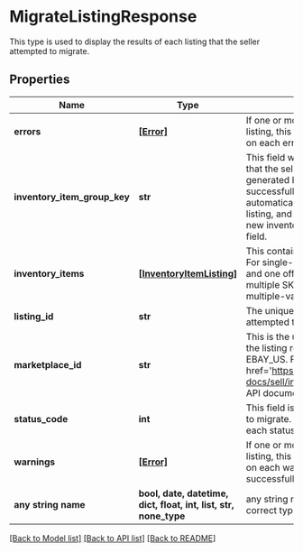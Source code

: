 # MigrateListingResponse

This type is used to display the results of each listing that the seller attempted to migrate.

## Properties
Name | Type | Description | Notes
------------ | ------------- | ------------- | -------------
**errors** | [**[Error]**](Error.md) | If one or more errors occur with the attempt to migrate the listing, this container will be returned with detailed information on each error. | [optional] 
**inventory_item_group_key** | **str** | This field will only be returned for a multiple-variation listing that the seller attempted to migrate. Its value is auto-generated by eBay. For a multiple-variation listing that is successfully migrated to the new Inventory model, eBay automatically creates an inventory item group object for the listing, and the seller will be able to retrieve and manage that new inventory item group object by using the value in this field. | [optional] 
**inventory_items** | [**[InventoryItemListing]**](InventoryItemListing.md) | This container exists of an array of SKU values and offer IDs. For single-variation listings, this will only be one SKU value and one offer ID (if listing was successfully migrated), but multiple SKU values and offer IDs will be returned for multiple-variation listings. | [optional] 
**listing_id** | **str** | The unique identifier of the eBay listing that the seller attempted to migrate. | [optional] 
**marketplace_id** | **str** | This is the unique identifier of the eBay Marketplace where the listing resides. The value fo the eBay US site will be EBAY_US. For implementation help, refer to &lt;a href&#x3D;&#39;https://developer.ebay.com/api-docs/sell/inventory/types/slr:MarketplaceEnum&#39;&gt;eBay API documentation&lt;/a&gt; | [optional] 
**status_code** | **int** | This field is returned for each listing that the seller attempted to migrate. See the HTTP status codes table to see which each status code indicates. | [optional] 
**warnings** | [**[Error]**](Error.md) | If one or more warnings occur with the attempt to migrate the listing, this container will be returned with detailed information on each warning. It is possible that a listing can be successfully migrated even if a warning occurs. | [optional] 
**any string name** | **bool, date, datetime, dict, float, int, list, str, none_type** | any string name can be used but the value must be the correct type | [optional]

[[Back to Model list]](../README.md#documentation-for-models) [[Back to API list]](../README.md#documentation-for-api-endpoints) [[Back to README]](../README.md)


